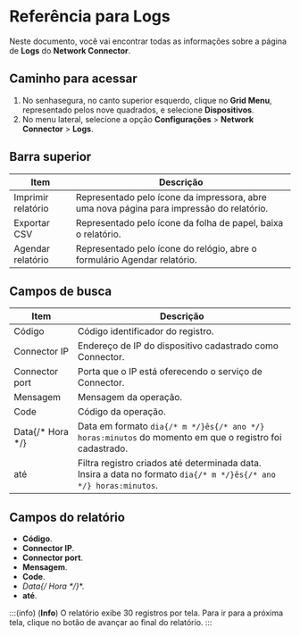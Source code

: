 # Referência para Logs

Neste documento, você vai encontrar todas as informações sobre a página de **Logs** do **Network Connector**.

## Caminho para acessar
1. No senhasegura, no canto superior esquerdo, clique no **Grid Menu**, representado pelos nove quadrados, e selecione **Dispositivos**.
2. No menu lateral, selecione a opção **Configurações** > **Network Connector** > **Logs**.

## Barra superior

| Item           	   | Descrição                                                                                |
|--------------------|------------------------------------------------------------------------------------------|
| Imprimir relatório | Representado pelo ícone da impressora, abre uma nova página para impressão do relatório. |
| Exportar CSV   	   | Representado pelo ícone da folha de papel, baixa o relatório.                            |
| Agendar relatório  | Representado pelo ícone do relógio, abre o formulário Agendar relatório.                 |

## Campos de busca

| Item           | Descrição                                                                                           |
|----------------|-----------------------------------------------------------------------------------------------------|
| Código         | Código identificador do registro.                                                                   |          
| Connector IP   | Endereço de IP do dispositivo cadastrado como Connector.                                            |
| Connector port | Porta que o IP está oferecendo o serviço de Connector.                                              |
| Mensagem       | Mensagem da operação.                                                                               |
| Code           | Código da operação.                                                                                 |
| Data{/* Hora */}      | Data em formato `dia{/* m */}ês{/* ano */} horas:minutos` do momento em que o registro foi cadastrado.            |
| até            | Filtra registro criados até determinada data. Insira a data no formato `dia{/* m */}ês{/* ano */} horas:minutos`. |    

## Campos do relatório

* **Código**.
* **Connector IP**.
* **Connector port**.
* **Mensagem**.
* **Code**.
* **Data{/* Hora */}**.
* **até**.

:::(info) (**Info**)
O relatório exibe 30 registros por tela. Para ir para a próxima tela, clique no botão de avançar ao final do relatório.
:::